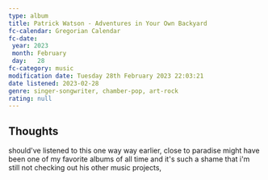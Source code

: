 ```yaml
---
type: album 
title: Patrick Watson - Adventures in Your Own Backyard
fc-calendar: Gregorian Calendar
fc-date: 
 year: 2023
 month: February
 day:   28
fc-category: music
modification date: Tuesday 28th February 2023 22:03:21
date listened: 2023-02-28
genre: singer-songwriter, chamber-pop, art-rock
rating: null
---
```

## Thoughts

should've listened to this one way way earlier, close to paradise might have been one of my favorite albums of all time and it's such a shame that i'm still not checking out his other music projects,  